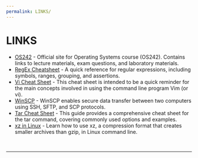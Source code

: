 ```yaml
---
permalink: LINKS/
---
```


# LINKS
* [OS242](https://os.vlsm.org/) - Official site for Operating Systems course (OS242). Contains links to lecture materials, exam questions, and laboratory materials.
* [RegEx Cheatsheet](https://quickref.me/regex.html) - A quick reference for regular expressions, including symbols, ranges, grouping, and assertions.
* [Vi Cheat Sheet](https://ryanstutorials.net/linuxtutorial/cheatsheetvi.php) - This cheat sheet is intended to be a quick reminder for the main concepts involved in using the command line program Vim (or vi).
* [WinSCP](https://winscp.net/eng/docs/getting_started) - WinSCP enables secure data transfer between two computers using SSH, SFTP, and SCP protocols.
* [Tar Cheat Sheet](https://linuxopsys.com/tar-cheat-sheet-quick-reference-guide) - This guide provides a comprehensive cheat sheet for the tar command, covering commonly used options and examples.
* [xz in Linux](https://www.baeldung.com/linux/xz-compression) - Learn how to use xz, a compression format that creates smaller archives than gzip, in Linux command line.
<br>
<hr>
